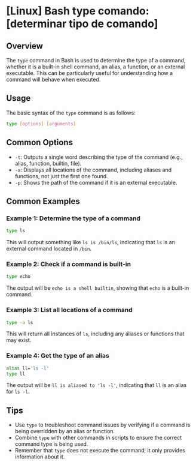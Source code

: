 # [Linux] Bash type comando: [determinar tipo de comando]

## Overview
The `type` command in Bash is used to determine the type of a command, whether it is a built-in shell command, an alias, a function, or an external executable. This can be particularly useful for understanding how a command will behave when executed.

## Usage
The basic syntax of the `type` command is as follows:

```bash
type [options] [arguments]
```

## Common Options
- `-t`: Outputs a single word describing the type of the command (e.g., alias, function, builtin, file).
- `-a`: Displays all locations of the command, including aliases and functions, not just the first one found.
- `-p`: Shows the path of the command if it is an external executable.

## Common Examples

### Example 1: Determine the type of a command
```bash
type ls
```
This will output something like `ls is /bin/ls`, indicating that `ls` is an external command located in `/bin`.

### Example 2: Check if a command is built-in
```bash
type echo
```
The output will be `echo is a shell builtin`, showing that `echo` is a built-in command.

### Example 3: List all locations of a command
```bash
type -a ls
```
This will return all instances of `ls`, including any aliases or functions that may exist.

### Example 4: Get the type of an alias
```bash
alias ll='ls -l'
type ll
```
The output will be `ll is aliased to 'ls -l'`, indicating that `ll` is an alias for `ls -l`.

## Tips
- Use `type` to troubleshoot command issues by verifying if a command is being overridden by an alias or function.
- Combine `type` with other commands in scripts to ensure the correct command type is being used.
- Remember that `type` does not execute the command; it only provides information about it.